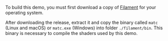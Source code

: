 To build this demo, you must first download a copy of
[Filament](https://github.com/google/filament/releases) for your operating system.

After downloading the release, extract it and copy the binary called `matc` (Linux and macOS) or
`matc.exe` (Windows) into folder `./filament/bin`. This binary is necessary to compile the shaders
used by this demo.
